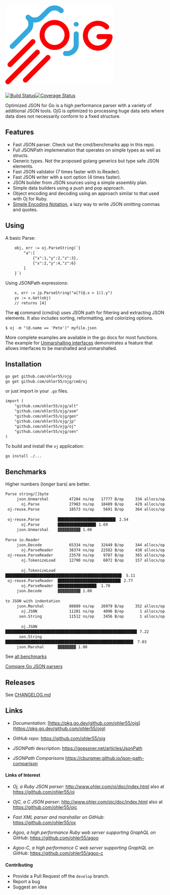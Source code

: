 # [![{}j](assets/ojg_comet.svg)](https://github.com/ohler55/ojg)

[![Build Status](https://img.shields.io/travis/ohler55/ojg/master.svg?logo=travis)](http://travis-ci.org/ohler55/ojg?branch=master)[![Coverage Status](https://coveralls.io/repos/github/ohler55/ojg/badge.svg?branch=master)](https://coveralls.io/github/ohler55/ojg?branch=master)

Optimized JSON for Go is a high performance parser with a variety of
additional JSON tools. OjG is optimized to processing huge data sets
where data does not necessarily conform to a fixed structure.

## Features

 - Fast JSON parser. Check out the cmd/benchmarks app in this repo.
 - Full JSONPath implemenation that operates on simple types as well as structs.
 - Generic types. Not the proposed golang generics but type safe JSON elements.
 - Fast JSON validator (7 times faster with io.Reader).
 - Fast JSON writer with a sort option (4 times faster).
 - JSON builder from JSON sources using a simple assembly plan.
 - Simple data builders using a push and pop approach.
 - Object encoding and decoding using an approach similar to that used with Oj for Ruby.
 - [Simple Encoding Notation](sen.md), a lazy way to write JSON omitting commas and quotes.

## Using

A basic Parse:

```golang
    obj, err := oj.ParseString(`{
        "a":[
            {"x":1,"y":2,"z":3},
            {"x":2,"y":4,"z":6}
        ]
    }`)
```

Using JSONPath expressions:

```golang
    x, err := jp.ParseString("a[?(@.x > 1)].y")
    ys := x.Get(obj)
    // returns [4]
```

The **oj** command (cmd/oj) uses JSON path for filtering and
extracting JSON elements. It also includes sorting, reformatting, and
colorizing options.

```
$ oj -m "(@.name == 'Pete')" myfile.json

```

More complete examples are available in the go docs for most
functions. The example for [Unmarshalling
interfaces](oj/example_interface_test.go) demonstrates a feature that
allows interfaces to be marshalled and unmarshalled.

## Installation
```
go get github.com/ohler55/ojg
go get github.com/ohler55/ojg/cmd/oj

```

or just import in your `.go` files.

```
import (
    "github.com/ohler55/ojg/alt"
    "github.com/ohler55/ojg/asm"
    "github.com/ohler55/ojg/gen"
    "github.com/ohler55/ojg/jp"
    "github.com/ohler55/ojg/oj"
    "github.com/ohler55/ojg/sen"
)
```

To build and install the `oj` application:

```
go install ./...
```

## Benchmarks

Higher numbers (longer bars) are better.

```
Parse string/[]byte
     json.Unmarshal         47204 ns/op   17777 B/op     334 allocs/op
       oj.Parse             27983 ns/op   18489 B/op     429 allocs/op
 oj-reuse.Parse             18573 ns/op    5691 B/op     364 allocs/op

 oj-reuse.Parse        █████████████████████████▍ 2.54
       oj.Parse        ████████████████▊ 1.69
     json.Unmarshal    ▓▓▓▓▓▓▓▓▓▓ 1.00

Parse io.Reader
     json.Decode            65334 ns/op   32449 B/op     344 allocs/op
       oj.ParseReader       38374 ns/op   22582 B/op     430 allocs/op
 oj-reuse.ParseReader       23578 ns/op    9787 B/op     365 allocs/op
       oj.TokenizeLoad      12790 ns/op    6072 B/op     157 allocs/op

       oj.TokenizeLoad ███████████████████████████████████████████████████  5.11
 oj-reuse.ParseReader  ███████████████████████████▋ 2.77
       oj.ParseReader  █████████████████  1.70
     json.Decode       ▓▓▓▓▓▓▓▓▓▓ 1.00

to JSON with indentation
     json.Marshal           80889 ns/op   26979 B/op     352 allocs/op
       oj.JSON              11201 ns/op    4096 B/op       1 allocs/op
      sen.String            11512 ns/op    3456 B/op       1 allocs/op

       oj.JSON         █████████████████████████████████████████████████████████▊ 7.22
      sen.String       ████████████████████████████████████████████████████████▏ 7.03
     json.Marshal      ▓▓▓▓▓▓▓▓ 1.00
```

See [all benchmarks](benchmarks.md)

[Compare Go JSON parsers](https://github.com/ohler55/compare-go-json)

## Releases

See [CHANGELOG.md](CHANGELOG.md)

## Links

- *Documentation*: [https://pkg.go.dev/github.com/ohler55/ojg](https://pkg.go.dev/github.com/ohler55/ojg)

- *GitHub* *repo*: https://github.com/ohler55/ojg

- *JSONPath* description: https://goessner.net/articles/JsonPath

- *JSONPath Comparisons* https://cburgmer.github.io/json-path-comparison


#### Links of Interest

 - *Oj, a Ruby JSON parser*: http://www.ohler.com/oj/doc/index.html also at https://github.com/ohler55/oj

 - *OjC, a C JSON parser*: http://www.ohler.com/ojc/doc/index.html also at https://github.com/ohler55/ojc

 - *Fast XML parser and marshaller on GitHub*: https://github.com/ohler55/ox

 - *Agoo, a high performance Ruby web server supporting GraphQL on GitHub*: https://github.com/ohler55/agoo

 - *Agoo-C, a high performance C web server supporting GraphQL on GitHub*: https://github.com/ohler55/agoo-c

#### Contributing

+ Provide a Pull Request off the `develop` branch.
+ Report a bug
+ Suggest an idea
